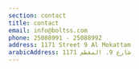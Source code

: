 ```yaml
---
section: contact
title: contact
email: info@boltss.com
phone: 25088991 - 25088992
address: 1171 Street 9 Al Mokattam
arabicAddress: 1171 شارع 9، المقطم
---
```

